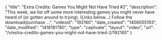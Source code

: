 {
    "title": "Extra Credits: Games You Might Not Have Tried #2",
    "description": "This week, we list off some more interesting games you might never have heard of (or gotten around to trying). (Links below...) Follow the download\/purchase ...",
    "videoid": "192160",
    "date_created": "1406055193",
    "date_modified": "1418181780",
    "type": "captivate",
    "layout": "video",
    "url": "\/v\/extra-credits-games-you-might-not-have-tried-2\/192160"
}